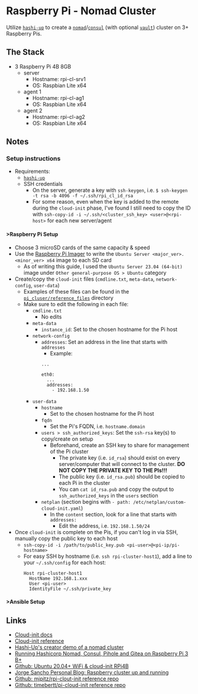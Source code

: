 # Raspberry Pi - Nomad Cluster

Utilize [`hashi-up`](https://github.com/jsiebens/hashi-up) to create a [`nomad`](https://www.nomadproject.io)/[`consul`](https://www.consul.io) (with optional [`vault`](https://www.vaultproject.io)) cluster on 3+ Raspberry Pis.

## The Stack

- 3 Raspberry Pi 4B 8GB
  - server
	- Hostname: rpi-cl-srv1
	- OS: Raspbian Lite x64
  - agent 1
  	- Hostname: rpi-cl-ag1
  	- OS: Raspbian Lite x64 
  - agent 2
  	- Hostname: rpi-cl-ag2
  	- OS: Raspbian Lite x64

## Notes

### Setup instructions

- Requirements:
  - [`hashi-up`](https://github.com/jsiebens/hashi-up)
  - SSH credentials
    - On the server, generate a key with `ssh-keygen`, i.e. `$ ssh-keygen -t rsa -b 4096 -f ~/.ssh/rpi_cl_id_rsa`
    - For some reason, even when the key is added to the remote during the `cloud-init` phase, I've found I still need to copy the ID with `ssh-copy-id -i ~/.ssh/<cluster_ssh_key> <user>@<rpi-host>` for each new server/agent

#### >Raspberry Pi Setup

- Choose 3 microSD cards of the same capacity & speed
- Use the [Raspberry Pi Imager](https://www.raspberrypi.com/software/) to write the `Ubuntu Server <major_ver>.<minor_ver> x64` image to each SD card
  - As of writing this guide, I used the `Ubuntu Server 23.04 (64-bit)` image under `Other general-purpose OS > Ubuntu` category
- Create/copy the `cloud-init` files (`cmdline.txt`, `meta-data`, `network-config`, `user-data`)
  - Examples of these files can be found in the [`pi_cluser/reference_files`](./pi_cluster/reference_files/) directory
  - Make sure to edit the following in each file:
    - `cmdline.txt`
      - No edits
    - `meta-data`
      - `instance_id`: Set to the chosen hostname for the Pi host
    - `network-config`
      - `addresses`: Set an address in the line that starts with `addresses`
        - Example:
        ```
        ...

        eth0:
          ...
          addresses:
            - 192.168.1.50
        ```
    - `user-data`
      - `hostname`
        - Set to the chosen hostname for the Pi host
      - `fqdn`
        - Set the Pi's FQDN, i.e. `hostname.domain`
      - `users > ssh_authorized_keys`: Set the `ssh-rsa` key(s) to copy/create on setup
        - Beforehand, create an SSH key to share for management of the Pi cluster
          - The private key (i.e. `id_rsa`) should exist on every server/computer that will connect to the cluster. **DO NOT COPY THE PRIVATE KEY TO THE PIs!!!**
          - The public key (i.e. `id_rsa.pub`) should be copied to each Pi in the cluster
          - You can `cat id_rsa.pub` and copy the output to `ssh_authorized_keys` in the `users` section
      - `netplan` (section begins with `- path: /etc/netplan/custom-cloud-init.yaml`)
        - In the `content` section, look for a line that starts with `addresses:`
          - Edit the address, i.e. `192.168.1.50/24`
- Once `cloud-init` is complete on the Pis, if you can't log in via SSH, manually copy the public key to each host
  - `ssh-copy-id -i /path/to/public_key.pub <pi-user>@<pi-ip/pi-hostname>`
  - For easy SSH by hostname (i.e. `ssh rpi-cluster-host1`), add a line to your `~/.ssh/config` for each host:
    ```
    Host rpi-cluster-host1
      HostName 192.168.1.xxx
      User <pi-user>
      IdentityFile ~/.ssh/private_key
    ```

#### >Ansible Setup

## Links

- [Cloud-init docs](https://cloudinit.readthedocs.io/en/latest/)
- [Cloud-init reference](https://cloudinit.readthedocs.io/en/latest/reference/index.html)
- [Hashi-Up's creator demo of a nomad cluster](https://johansiebens.dev/posts/2020/08/building-a-nomad-cluster-on-raspberry-pi-running-ubuntu-server/)
- [Running Hashicorp Nomad, Consul, Pihole and Gitea on Raspberry Pi 3 B+](https://medium.com/swlh/running-hashicorp-nomad-consul-pihole-and-gitea-on-raspberry-pi-3-b-f3f0d66c907)
- [Github: Ubuntu 20.04+ WiFi & cloud-init RPi4B](https://github.com/martadinata666/cloud-init)
- [Jorge Sancho Personal Blog: Raspberry cluster up and running](https://jslarraz.es/blog_page.html?_id=2022-10-25)
- [Github: mjpitz/rpi-clout-init reference repo](https://github.com/mjpitz/rpi-cloud-init/tree/main)
- [Github: timebertt/pi-cloud-init reference repo](https://github.com/timebertt/pi-cloud-init/tree/master)

